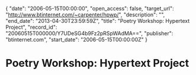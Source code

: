 {
  "date": "2006-05-15T00:00:00", 
  "open_access": false, 
  "target_url": "http://www.btinternet.com/~carpenter/hpwp/", 
  "description": "", 
  "end_date": "2013-04-30T23:59:59Z", 
  "title": "Poetry Workshop: Hypertext Project", 
  "record_id": "20060515T000000/Y7UDeSG4b9Fz2pRSpWAdMA==", 
  "publisher": "btinternet.com", 
  "start_date": "2006-05-15T00:00:00Z"
}

# Poetry Workshop: Hypertext Project

